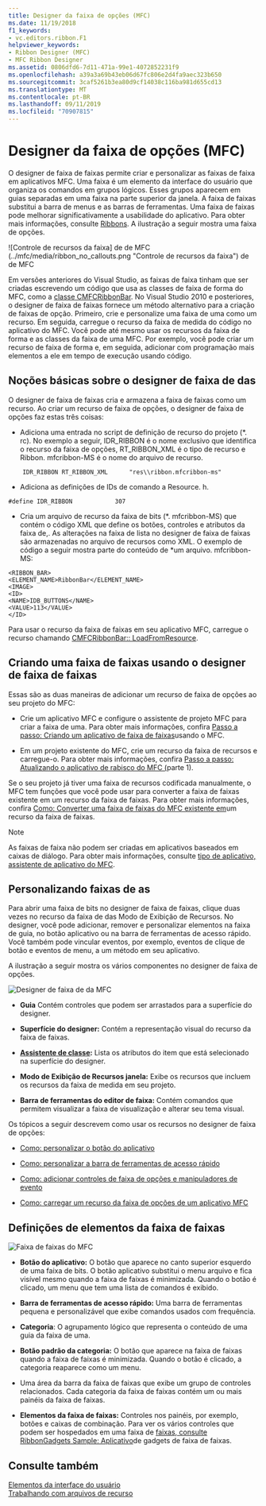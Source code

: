 ```yaml
---
title: Designer da faixa de opções (MFC)
ms.date: 11/19/2018
f1_keywords:
- vc.editors.ribbon.F1
helpviewer_keywords:
- Ribbon Designer (MFC)
- MFC Ribbon Designer
ms.assetid: 0806dfd6-7d11-471a-99e1-4072852231f9
ms.openlocfilehash: a39a3a69b43eb06d67fc806e2d4fa9aec323b650
ms.sourcegitcommit: 3caf5261b3ea80d9cf14038c116ba981d655cd13
ms.translationtype: MT
ms.contentlocale: pt-BR
ms.lasthandoff: 09/11/2019
ms.locfileid: "70907815"
---
```

# <a name="ribbon-designer-mfc"></a>Designer da faixa de opções (MFC)

O designer de faixa de faixas permite criar e personalizar as faixas de faixa em aplicativos MFC. Uma faixa é um elemento da interface do usuário que organiza os comandos em grupos lógicos. Esses grupos aparecem em guias separadas em uma faixa na parte superior da janela. A faixa de faixas substitui a barra de menus e as barras de ferramentas. Uma faixa de faixas pode melhorar significativamente a usabilidade do aplicativo. Para obter mais informações, consulte [Ribbons](/windows/win32/uxguide/cmd-ribbons). A ilustração a seguir mostra uma faixa de opções.

![Controle de recursos da faixa] de de MFC (../mfc/media/ribbon_no_callouts.png "Controle de recursos da faixa") de de MFC

Em versões anteriores do Visual Studio, as faixas de faixa tinham que ser criadas escrevendo um código que usa as classes de faixa de forma do MFC, como a [classe CMFCRibbonBar](../mfc/reference/cmfcribbonbar-class.md). No Visual Studio 2010 e posteriores, o designer de faixa de faixas fornece um método alternativo para a criação de faixas de opção. Primeiro, crie e personalize uma faixa de uma como um recurso. Em seguida, carregue o recurso da faixa de medida do código no aplicativo do MFC. Você pode até mesmo usar os recursos da faixa de forma e as classes da faixa de uma MFC. Por exemplo, você pode criar um recurso de faixa de forma e, em seguida, adicionar com programação mais elementos a ele em tempo de execução usando código.

## <a name="understanding-the-ribbon-designer"></a>Noções básicas sobre o designer de faixa de das

O designer de faixa de faixas cria e armazena a faixa de faixas como um recurso. Ao criar um recurso de faixa de opções, o designer de faixa de opções faz estas três coisas:

- Adiciona uma entrada no script de definição de recurso do projeto (*. rc). No exemplo a seguir, IDR_RIBBON é o nome exclusivo que identifica o recurso da faixa de opções, RT_RIBBON_XML é o tipo de recurso e Ribbon. mfcribbon-MS é o nome do arquivo de recurso.

```
    IDR_RIBBON RT_RIBBON_XML      "res\\ribbon.mfcribbon-ms"
```

- Adiciona as definições de IDs de comando a Resource. h.

```
#define IDR_RIBBON            307
```

- Cria um arquivo de recurso da faixa de bits (*. mfcribbon-MS) que contém o código XML que define os botões, controles e atributos da faixa de,. As alterações na faixa de lista no designer de faixa de faixas são armazenadas no arquivo de recursos como XML. O exemplo de código a seguir mostra parte do conteúdo de \*um arquivo. mfcribbon-MS:

```
<RIBBON_BAR>
<ELEMENT_NAME>RibbonBar</ELEMENT_NAME>
<IMAGE>
<ID>
<NAME>IDB_BUTTONS</NAME>
<VALUE>113</VALUE>
</ID>
```

Para usar o recurso da faixa de faixas em seu aplicativo MFC, carregue o recurso chamando [CMFCRibbonBar:: LoadFromResource](../mfc/reference/cmfcribbonbar-class.md#loadfromresource).

## <a name="creating-a-ribbon-by-using-the-ribbon-designer"></a>Criando uma faixa de faixas usando o designer de faixa de faixas

Essas são as duas maneiras de adicionar um recurso de faixa de opções ao seu projeto do MFC:

- Crie um aplicativo MFC e configure o assistente de projeto MFC para criar a faixa de uma. Para obter mais informações, confira [Passo a passo: Criando um aplicativo de faixa de faixas](../mfc/walkthrough-creating-a-ribbon-application-by-using-mfc.md)usando o MFC.

- Em um projeto existente do MFC, crie um recurso da faixa de recursos e carregue-o. Para obter mais informações, confira [Passo a passo: Atualizando o aplicativo de rabisco do MFC (](../mfc/walkthrough-updating-the-mfc-scribble-application-part-1.md)parte 1).

Se o seu projeto já tiver uma faixa de recursos codificada manualmente, o MFC tem funções que você pode usar para converter a faixa de faixas existente em um recurso da faixa de faixas. Para obter mais informações, confira [Como: Converter uma faixa de faixas do MFC existente em](../mfc/how-to-convert-an-existing-mfc-ribbon-to-a-ribbon-resource.md)um recurso da faixa de faixas.

> [!NOTE]
>  As faixas de faixa não podem ser criadas em aplicativos baseados em caixas de diálogo. Para obter mais informações, consulte [tipo de aplicativo, assistente de aplicativo do MFC](../mfc/reference/application-type-mfc-application-wizard.md).

## <a name="customizing-ribbons"></a>Personalizando faixas de as

Para abrir uma faixa de bits no designer de faixa de faixas, clique duas vezes no recurso da faixa de das Modo de Exibição de Recursos. No designer, você pode adicionar, remover e personalizar elementos na faixa de guia, no botão aplicativo ou na barra de ferramentas de acesso rápido. Você também pode vincular eventos, por exemplo, eventos de clique de botão e eventos de menu, a um método em seu aplicativo.

A ilustração a seguir mostra os vários componentes no designer de faixa de opções.

![Designer de faixa de da MFC](../mfc/media/ribbon_designer.png "Designer de faixa de da MFC")

- **Guia** Contém controles que podem ser arrastados para a superfície do designer.

- **Superfície do designer:** Contém a representação visual do recurso da faixa de faixas.

- **[Assistente de classe](reference/mfc-class-wizard.md):** Lista os atributos do item que está selecionado na superfície do designer.

- **Modo de Exibição de Recursos janela:** Exibe os recursos que incluem os recursos da faixa de medida em seu projeto.

- **Barra de ferramentas do editor de faixa:** Contém comandos que permitem visualizar a faixa de visualização e alterar seu tema visual.

Os tópicos a seguir descrevem como usar os recursos no designer de faixa de opções:

- [Como: personalizar o botão do aplicativo](../mfc/how-to-customize-the-application-button.md)

- [Como: personalizar a barra de ferramentas de acesso rápido](../mfc/how-to-customize-the-quick-access-toolbar.md)

- [Como: adicionar controles de faixa de opções e manipuladores de evento](../mfc/how-to-add-ribbon-controls-and-event-handlers.md)

- [Como: carregar um recurso da faixa de opções de um aplicativo MFC](../mfc/how-to-load-a-ribbon-resource-from-an-mfc-application.md)

## <a name="definitions-of-ribbon-elements"></a>Definições de elementos da faixa de faixas

![Faixa de faixas do MFC](../mfc/media/ribbon.png "Faixa de faixas do MFC")

- **Botão do aplicativo:** O botão que aparece no canto superior esquerdo de uma faixa de bits. O botão aplicativo substitui o menu arquivo e fica visível mesmo quando a faixa de faixas é minimizada. Quando o botão é clicado, um menu que tem uma lista de comandos é exibido.

- **Barra de ferramentas de acesso rápido:** Uma barra de ferramentas pequena e personalizável que exibe comandos usados com frequência.

- **Categoria**: O agrupamento lógico que representa o conteúdo de uma guia da faixa de uma.

- **Botão padrão da categoria:** O botão que aparece na faixa de faixas quando a faixa de faixas é minimizada. Quando o botão é clicado, a categoria reaparece como um menu.

- Uma área da barra da faixa de faixas que exibe um grupo de controles relacionados. Cada categoria da faixa de faixas contém um ou mais painéis da faixa de faixas.

- **Elementos da faixa de faixas:** Controles nos painéis, por exemplo, botões e caixas de combinação. Para ver os vários controles que podem ser hospedados em uma faixa de [faixas, consulte RibbonGadgets Sample: Aplicativo](../overview/visual-cpp-samples.md)de gadgets de faixa de faixas.

## <a name="see-also"></a>Consulte também

[Elementos da interface do usuário](../mfc/user-interface-elements-mfc.md)<br/>
[Trabalhando com arquivos de recurso](../windows/working-with-resource-files.md)
